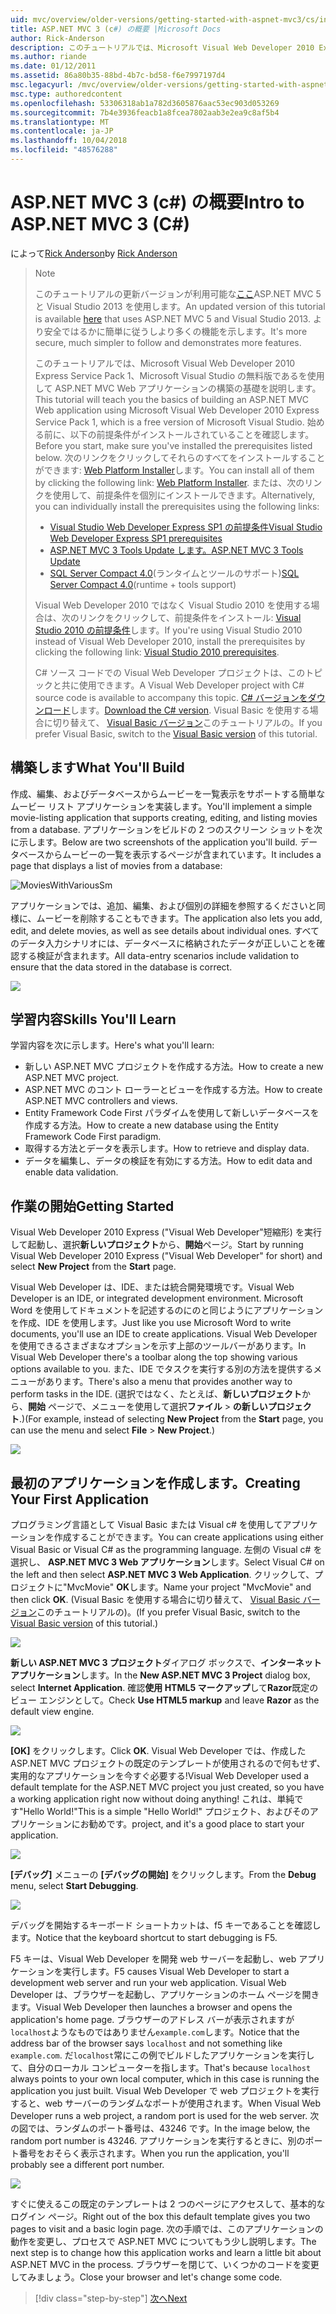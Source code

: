 ```yaml
---
uid: mvc/overview/older-versions/getting-started-with-aspnet-mvc3/cs/intro-to-aspnet-mvc-3
title: ASP.NET MVC 3 (c#) の概要 |Microsoft Docs
author: Rick-Anderson
description: このチュートリアルでは、Microsoft Visual Web Developer 2010 Express Service Pack 1、これを使用して ASP.NET MVC Web アプリケーションの構築の基礎を説明しています.
ms.author: riande
ms.date: 01/12/2011
ms.assetid: 86a80b35-88bd-4b7c-bd58-f6e7997197d4
msc.legacyurl: /mvc/overview/older-versions/getting-started-with-aspnet-mvc3/cs/intro-to-aspnet-mvc-3
msc.type: authoredcontent
ms.openlocfilehash: 53306318ab1a782d3605876aac53ec903d053269
ms.sourcegitcommit: 7b4e3936feacb1a8fcea7802aab3e2ea9c8af5b4
ms.translationtype: MT
ms.contentlocale: ja-JP
ms.lasthandoff: 10/04/2018
ms.locfileid: "48576288"
---
```

<a name="intro-to-aspnet-mvc-3-c"></a><span data-ttu-id="97168-103">ASP.NET MVC 3 (c#) の概要</span><span class="sxs-lookup"><span data-stu-id="97168-103">Intro to ASP.NET MVC 3 (C#)</span></span>
====================
<span data-ttu-id="97168-104">によって[Rick Anderson]((https://twitter.com/RickAndMSFT))</span><span class="sxs-lookup"><span data-stu-id="97168-104">by [Rick Anderson]((https://twitter.com/RickAndMSFT))</span></span>

> > [!NOTE]
> > <span data-ttu-id="97168-105">このチュートリアルの更新バージョンが利用可能な[ここ](../../../getting-started/introduction/getting-started.md)ASP.NET MVC 5 と Visual Studio 2013 を使用します。</span><span class="sxs-lookup"><span data-stu-id="97168-105">An updated version of this tutorial is available [here](../../../getting-started/introduction/getting-started.md) that uses ASP.NET MVC 5 and Visual Studio 2013.</span></span> <span data-ttu-id="97168-106">より安全ではるかに簡単に従うしより多くの機能を示します。</span><span class="sxs-lookup"><span data-stu-id="97168-106">It's more secure, much simpler to follow and demonstrates more features.</span></span>
> 
> 
> <span data-ttu-id="97168-107">このチュートリアルでは、Microsoft Visual Web Developer 2010 Express Service Pack 1、Microsoft Visual Studio の無料版であるを使用して ASP.NET MVC Web アプリケーションの構築の基礎を説明します。</span><span class="sxs-lookup"><span data-stu-id="97168-107">This tutorial will teach you the basics of building an ASP.NET MVC Web application using Microsoft Visual Web Developer 2010 Express Service Pack 1, which is a free version of Microsoft Visual Studio.</span></span> <span data-ttu-id="97168-108">始める前に、以下の前提条件がインストールされていることを確認します。</span><span class="sxs-lookup"><span data-stu-id="97168-108">Before you start, make sure you've installed the prerequisites listed below.</span></span> <span data-ttu-id="97168-109">次のリンクをクリックしてそれらのすべてをインストールすることができます: [Web Platform Installer](https://www.microsoft.com/web/gallery/install.aspx?appid=VWD2010SP1Pack)します。</span><span class="sxs-lookup"><span data-stu-id="97168-109">You can install all of them by clicking the following link: [Web Platform Installer](https://www.microsoft.com/web/gallery/install.aspx?appid=VWD2010SP1Pack).</span></span> <span data-ttu-id="97168-110">または、次のリンクを使用して、前提条件を個別にインストールできます。</span><span class="sxs-lookup"><span data-stu-id="97168-110">Alternatively, you can individually install the prerequisites using the following links:</span></span>
> 
> - [<span data-ttu-id="97168-111">Visual Studio Web Developer Express SP1 の前提条件</span><span class="sxs-lookup"><span data-stu-id="97168-111">Visual Studio Web Developer Express SP1 prerequisites</span></span>](https://www.microsoft.com/web/gallery/install.aspx?appid=VWD2010SP1Pack)
> - [<span data-ttu-id="97168-112">ASP.NET MVC 3 Tools Update します。</span><span class="sxs-lookup"><span data-stu-id="97168-112">ASP.NET MVC 3 Tools Update</span></span>](https://www.microsoft.com/web/gallery/install.aspx?appsxml=&amp;appid=MVC3)
> - <span data-ttu-id="97168-113">[SQL Server Compact 4.0](https://www.microsoft.com/web/gallery/install.aspx?appid=SQLCE;SQLCEVSTools_4_0)(ランタイムとツールのサポート)</span><span class="sxs-lookup"><span data-stu-id="97168-113">[SQL Server Compact 4.0](https://www.microsoft.com/web/gallery/install.aspx?appid=SQLCE;SQLCEVSTools_4_0)(runtime + tools support)</span></span>
> 
> <span data-ttu-id="97168-114">Visual Web Developer 2010 ではなく Visual Studio 2010 を使用する場合は、次のリンクをクリックして、前提条件をインストール: [Visual Studio 2010 の前提条件](https://www.microsoft.com/web/gallery/install.aspx?appsxml=&amp;appid=VS2010SP1Pack)します。</span><span class="sxs-lookup"><span data-stu-id="97168-114">If you're using Visual Studio 2010 instead of Visual Web Developer 2010, install the prerequisites by clicking the following link: [Visual Studio 2010 prerequisites](https://www.microsoft.com/web/gallery/install.aspx?appsxml=&amp;appid=VS2010SP1Pack).</span></span>
> 
> <span data-ttu-id="97168-115">C# ソース コードでの Visual Web Developer プロジェクトは、このトピックと共に使用できます。</span><span class="sxs-lookup"><span data-stu-id="97168-115">A Visual Web Developer project with C# source code is available to accompany this topic.</span></span> <span data-ttu-id="97168-116">[C# バージョンをダウンロード](https://code.msdn.microsoft.com/Introduction-to-MVC-3-10d1b098)します。</span><span class="sxs-lookup"><span data-stu-id="97168-116">[Download the C# version](https://code.msdn.microsoft.com/Introduction-to-MVC-3-10d1b098).</span></span> <span data-ttu-id="97168-117">Visual Basic を使用する場合に切り替えて、 [Visual Basic バージョン](../vb/intro-to-aspnet-mvc-3.md)このチュートリアルの。</span><span class="sxs-lookup"><span data-stu-id="97168-117">If you prefer Visual Basic, switch to the [Visual Basic version](../vb/intro-to-aspnet-mvc-3.md) of this tutorial.</span></span>


## <a name="what-youll-build"></a><span data-ttu-id="97168-118">構築します</span><span class="sxs-lookup"><span data-stu-id="97168-118">What You'll Build</span></span>

<span data-ttu-id="97168-119">作成、編集、およびデータベースからムービーを一覧表示をサポートする簡単なムービー リスト アプリケーションを実装します。</span><span class="sxs-lookup"><span data-stu-id="97168-119">You'll implement a simple movie-listing application that supports creating, editing, and listing movies from a database.</span></span> <span data-ttu-id="97168-120">アプリケーションをビルドの 2 つのスクリーン ショットを次に示します。</span><span class="sxs-lookup"><span data-stu-id="97168-120">Below are two screenshots of the application you'll build.</span></span> <span data-ttu-id="97168-121">データベースからムービーの一覧を表示するページが含まれています。</span><span class="sxs-lookup"><span data-stu-id="97168-121">It includes a page that displays a list of movies from a database:</span></span>

![MoviesWithVariousSm](intro-to-aspnet-mvc-3/_static/image1.png)

<span data-ttu-id="97168-123">アプリケーションでは、追加、編集、および個別の詳細を参照するくださいと同様に、ムービーを削除することもできます。</span><span class="sxs-lookup"><span data-stu-id="97168-123">The application also lets you add, edit, and delete movies, as well as see details about individual ones.</span></span> <span data-ttu-id="97168-124">すべてのデータ入力シナリオには、データベースに格納されたデータが正しいことを確認する検証が含まれます。</span><span class="sxs-lookup"><span data-stu-id="97168-124">All data-entry scenarios include validation to ensure that the data stored in the database is correct.</span></span>

![](intro-to-aspnet-mvc-3/_static/image2.png)

## <a name="skills-youll-learn"></a><span data-ttu-id="97168-125">学習内容</span><span class="sxs-lookup"><span data-stu-id="97168-125">Skills You'll Learn</span></span>

<span data-ttu-id="97168-126">学習内容を次に示します。</span><span class="sxs-lookup"><span data-stu-id="97168-126">Here's what you'll learn:</span></span>

- <span data-ttu-id="97168-127">新しい ASP.NET MVC プロジェクトを作成する方法。</span><span class="sxs-lookup"><span data-stu-id="97168-127">How to create a new ASP.NET MVC project.</span></span>
- <span data-ttu-id="97168-128">ASP.NET MVC のコント ローラーとビューを作成する方法。</span><span class="sxs-lookup"><span data-stu-id="97168-128">How to create ASP.NET MVC controllers and views.</span></span>
- <span data-ttu-id="97168-129">Entity Framework Code First パラダイムを使用して新しいデータベースを作成する方法。</span><span class="sxs-lookup"><span data-stu-id="97168-129">How to create a new database using the Entity Framework Code First paradigm.</span></span>
- <span data-ttu-id="97168-130">取得する方法とデータを表示します。</span><span class="sxs-lookup"><span data-stu-id="97168-130">How to retrieve and display data.</span></span>
- <span data-ttu-id="97168-131">データを編集し、データの検証を有効にする方法。</span><span class="sxs-lookup"><span data-stu-id="97168-131">How to edit data and enable data validation.</span></span>

## <a name="getting-started"></a><span data-ttu-id="97168-132">作業の開始</span><span class="sxs-lookup"><span data-stu-id="97168-132">Getting Started</span></span>

<span data-ttu-id="97168-133">Visual Web Developer 2010 Express ("Visual Web Developer"短縮形) を実行して起動し、選択**新しいプロジェクト**から、**開始**ページ。</span><span class="sxs-lookup"><span data-stu-id="97168-133">Start by running Visual Web Developer 2010 Express ("Visual Web Developer" for short) and select **New Project** from the **Start** page.</span></span>

<span data-ttu-id="97168-134">Visual Web Developer は、IDE、または統合開発環境です。</span><span class="sxs-lookup"><span data-stu-id="97168-134">Visual Web Developer is an IDE, or integrated development environment.</span></span> <span data-ttu-id="97168-135">Microsoft Word を使用してドキュメントを記述するのにのと同じようにアプリケーションを作成、IDE を使用します。</span><span class="sxs-lookup"><span data-stu-id="97168-135">Just like you use Microsoft Word to write documents, you'll use an IDE to create applications.</span></span> <span data-ttu-id="97168-136">Visual Web Developer を使用できるさまざまなオプションを示す上部のツールバーがあります。</span><span class="sxs-lookup"><span data-stu-id="97168-136">In Visual Web Developer there's a toolbar along the top showing various options available to you.</span></span> <span data-ttu-id="97168-137">また、IDE でタスクを実行する別の方法を提供するメニューがあります。</span><span class="sxs-lookup"><span data-stu-id="97168-137">There's also a menu that provides another way to perform tasks in the IDE.</span></span> <span data-ttu-id="97168-138">(選択ではなく、たとえば、**新しいプロジェクト**から、**開始** ページで、メニューを使用して選択**ファイル** &gt; **の新しいプロジェクト**.)</span><span class="sxs-lookup"><span data-stu-id="97168-138">(For example, instead of selecting **New Project** from the **Start** page, you can use the menu and select **File** &gt; **New Project**.)</span></span>

[![](intro-to-aspnet-mvc-3/_static/image4.png)](intro-to-aspnet-mvc-3/_static/image3.png)

## <a name="creating-your-first-application"></a><span data-ttu-id="97168-139">最初のアプリケーションを作成します。</span><span class="sxs-lookup"><span data-stu-id="97168-139">Creating Your First Application</span></span>

<span data-ttu-id="97168-140">プログラミング言語として Visual Basic または Visual c# を使用してアプリケーションを作成することができます。</span><span class="sxs-lookup"><span data-stu-id="97168-140">You can create applications using either Visual Basic or Visual C# as the programming language.</span></span> <span data-ttu-id="97168-141">左側の Visual c# を選択し、 **ASP.NET MVC 3 Web アプリケーション**します。</span><span class="sxs-lookup"><span data-stu-id="97168-141">Select Visual C# on the left and then select **ASP.NET MVC 3 Web Application**.</span></span> <span data-ttu-id="97168-142">クリックして、プロジェクトに"MvcMovie" **OK**します。</span><span class="sxs-lookup"><span data-stu-id="97168-142">Name your project "MvcMovie" and then click **OK**.</span></span> <span data-ttu-id="97168-143">(Visual Basic を使用する場合に切り替えて、 [Visual Basic バージョン](../vb/intro-to-aspnet-mvc-3.md)このチュートリアルの)。</span><span class="sxs-lookup"><span data-stu-id="97168-143">(If you prefer Visual Basic, switch to the [Visual Basic version](../vb/intro-to-aspnet-mvc-3.md) of this tutorial.)</span></span>

![](intro-to-aspnet-mvc-3/_static/image5.png)

<span data-ttu-id="97168-144">**新しい ASP.NET MVC 3 プロジェクト**ダイアログ ボックスで、**インターネット アプリケーション**します。</span><span class="sxs-lookup"><span data-stu-id="97168-144">In the **New ASP.NET MVC 3 Project** dialog box, select **Internet Application**.</span></span> <span data-ttu-id="97168-145">確認**使用 HTML5 マークアップ**して**Razor**既定のビュー エンジンとして。</span><span class="sxs-lookup"><span data-stu-id="97168-145">Check **Use HTML5 markup** and leave **Razor** as the default view engine.</span></span>

![](intro-to-aspnet-mvc-3/_static/image6.png)

<span data-ttu-id="97168-146">**[OK]** をクリックします。</span><span class="sxs-lookup"><span data-stu-id="97168-146">Click **OK**.</span></span> <span data-ttu-id="97168-147">Visual Web Developer では、作成した ASP.NET MVC プロジェクトの既定のテンプレートが使用されるので何もせず、実用的なアプリケーションを今すぐ必要する!</span><span class="sxs-lookup"><span data-stu-id="97168-147">Visual Web Developer used a default template for the ASP.NET MVC project you just created, so you have a working application right now without doing anything!</span></span> <span data-ttu-id="97168-148">これは、単純です"Hello World!"</span><span class="sxs-lookup"><span data-stu-id="97168-148">This is a simple "Hello World!"</span></span> <span data-ttu-id="97168-149">プロジェクト、およびそのアプリケーションにお勧めです。</span><span class="sxs-lookup"><span data-stu-id="97168-149">project, and it's a good place to start your application.</span></span>

[![](intro-to-aspnet-mvc-3/_static/image8.png)](intro-to-aspnet-mvc-3/_static/image7.png)

<span data-ttu-id="97168-150">**[デバッグ]** メニューの **[デバッグの開始]** をクリックします。</span><span class="sxs-lookup"><span data-stu-id="97168-150">From the **Debug** menu, select **Start Debugging**.</span></span>

![](intro-to-aspnet-mvc-3/_static/image9.png)

<span data-ttu-id="97168-151">デバッグを開始するキーボード ショートカットは、f5 キーであることを確認します。</span><span class="sxs-lookup"><span data-stu-id="97168-151">Notice that the keyboard shortcut to start debugging is F5.</span></span>

<span data-ttu-id="97168-152">F5 キーは、Visual Web Developer を開発 web サーバーを起動し、web アプリケーションを実行します。</span><span class="sxs-lookup"><span data-stu-id="97168-152">F5 causes Visual Web Developer to start a development web server and run your web application.</span></span> <span data-ttu-id="97168-153">Visual Web Developer は、ブラウザーを起動し、アプリケーションのホーム ページを開きます。</span><span class="sxs-lookup"><span data-stu-id="97168-153">Visual Web Developer then launches a browser and opens the application's home page.</span></span> <span data-ttu-id="97168-154">ブラウザーのアドレス バーが表示されますが`localhost`ようなものではありません`example.com`します。</span><span class="sxs-lookup"><span data-stu-id="97168-154">Notice that the address bar of the browser says `localhost` and not something like `example.com`.</span></span> <span data-ttu-id="97168-155">だ`localhost`常にこの例でビルドしたアプリケーションを実行して、自分のローカル コンピューターを指します。</span><span class="sxs-lookup"><span data-stu-id="97168-155">That's because `localhost` always points to your own local computer, which in this case is running the application you just built.</span></span> <span data-ttu-id="97168-156">Visual Web Developer で web プロジェクトを実行すると、web サーバーのランダムなポートが使用されます。</span><span class="sxs-lookup"><span data-stu-id="97168-156">When Visual Web Developer runs a web project, a random port is used for the web server.</span></span> <span data-ttu-id="97168-157">次の図では、ランダムのポート番号は、43246 です。</span><span class="sxs-lookup"><span data-stu-id="97168-157">In the image below, the random port number is 43246.</span></span> <span data-ttu-id="97168-158">アプリケーションを実行するときに、別のポート番号をおそらく表示されます。</span><span class="sxs-lookup"><span data-stu-id="97168-158">When you run the application, you'll probably see a different port number.</span></span>

![](intro-to-aspnet-mvc-3/_static/image10.png)

<span data-ttu-id="97168-159">すぐに使えるこの既定のテンプレートは 2 つのページにアクセスして、基本的なログイン ページ。</span><span class="sxs-lookup"><span data-stu-id="97168-159">Right out of the box this default template gives you two pages to visit and a basic login page.</span></span> <span data-ttu-id="97168-160">次の手順では、このアプリケーションの動作を変更し、プロセスで ASP.NET MVC についてもう少し説明します。</span><span class="sxs-lookup"><span data-stu-id="97168-160">The next step is to change how this application works and learn a little bit about ASP.NET MVC in the process.</span></span> <span data-ttu-id="97168-161">ブラウザーを閉じて、いくつかのコードを変更してみましょう。</span><span class="sxs-lookup"><span data-stu-id="97168-161">Close your browser and let's change some code.</span></span>

> [!div class="step-by-step"]
> [<span data-ttu-id="97168-162">次へ</span><span class="sxs-lookup"><span data-stu-id="97168-162">Next</span></span>](adding-a-controller.md)

